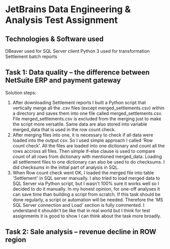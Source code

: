 # JetBrains Data Engineering & Analysis Test Assignment

## Technologies & Software used
DBeaver used for SQL Server client
Python 3 used for transformation Settlement batch reports

## Task 1: Data quality – the difference between NetSuite ERP and payment gateway
Solution steps:
1. After downloading Settlement reports I built a Python script that vertically merge all the .csv files (except merged_settlements.csv) within a directory and saves them into one file called merged_settlements.csv. File merged_settlements.csv is excluded from the merging just to make the script more versatile.
   Same data are also stored into variable merged_data that is used in the row count check.
2. After merging files into one, it is necessary to check if all data were loaded into the output csv. So I used simple approach I called 'Row count check'. All the files are loaded into one dictionary and count all the rows accross all files. Then simple if-else clause is used to compare count of all rows from dictionary with mentioned merged_data. Loading all settlement files to one dictionary can also be used to do checksums. I did checksums in the initial part of analysis in SQL.
3. When Row count check went OK, I loaded the merged file into table 'Settlement' in SQL server manually. I also tried to load merged data to SQL Server via Python script, but I wasn't 100% sure it works well so I decided to do it manually. In my honest opinion, for one-off analyses it can save time than building a script from scratch. If this task should be done regularly, a script or automation will be needed. Therefore the 'MS SQL Server connection and Load' section is fully commented. I understand it shouldn't be like that in real world but I think for test assignments it is good to show I can think about the task more broadly.



## Task 2: Sale analysis – revenue decline in ROW region
